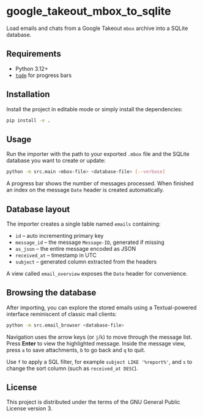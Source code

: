 # google_takeout_mbox_to_sqlite

Load emails and chats from a Google Takeout `mbox` archive into a SQLite database.

## Requirements

* Python 3.12+
* [`tqdm`](https://pypi.org/project/tqdm/) for progress bars

## Installation

Install the project in editable mode or simply install the dependencies:

```bash
pip install -e .
```

## Usage

Run the importer with the path to your exported `.mbox` file and the
SQLite database you want to create or update:

```bash
python -m src.main <mbox-file> <database-file> [--verbose]
```

A progress bar shows the number of messages processed. When finished an index
on the message `Date` header is created automatically.

## Database layout

The importer creates a single table named `emails` containing:

- `id` – auto incrementing primary key
- `message_id` – the message `Message-ID`, generated if missing
- `as_json` – the entire message encoded as JSON
- `received_at` – timestamp in UTC
- `subject` – generated column extracted from the headers

A view called `email_overview` exposes the `Date` header for convenience.

## Browsing the database

After importing, you can explore the stored emails using a
Textual-powered interface reminiscent of classic mail clients:

```bash
python -m src.email_browser <database-file>
```

Navigation uses the arrow keys (or `j`/`k`) to move through the message list.
Press **Enter** to view the highlighted message. Inside the message view,
press `a` to save attachments, `b` to go back and `q` to quit.

Use `f` to apply a SQL filter, for example `subject LIKE '%report%'`, and
`s` to change the sort column (such as `received_at DESC`).


## License

This project is distributed under the terms of the GNU General Public License
version 3.
